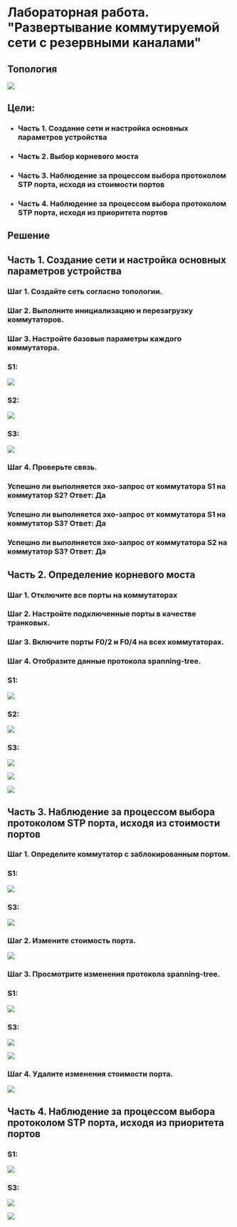 # **Лабораторная работа. "Развертывание коммутируемой сети с резервными каналами"**
## **Топология** 
![](https://github.com/ivanbondarev1/Otus/blob/main/DZ7/Топология.png?raw=true)

## **Цели:**
+ ### Часть 1. Создание сети и настройка основных параметров устройства
+ ### Часть 2. Выбор корневого моста
+ ### Часть 3. Наблюдение за процессом выбора протоколом STP порта, исходя из стоимости портов
+ ### Часть 4. Наблюдение за процессом выбора протоколом STP порта, исходя из приоритета портов



## **Решение**
## **Часть 1. Создание сети и настройка основных параметров устройства**

### **Шаг 1. Создайте сеть согласно топологии.**
### **Шаг 2. Выполните инициализацию и перезагрузку коммутаторов.**

### **Шаг 3. Настройте базовые параметры каждого коммутатора.**

### S1:

![](https://github.com/ivanbondarev1/Otus/blob/main/DZ7/S1(стандарт).png?raw=true)

### S2:

![](https://github.com/ivanbondarev1/Otus/blob/main/DZ7/S2(стандарт).png?raw=true)

### S3:

![](https://github.com/ivanbondarev1/Otus/blob/main/DZ7/S3(стандарт).png?raw=true)

### **Шаг 4. Проверьте связь.**



### Успешно ли выполняется эхо-запрос от коммутатора S1 на коммутатор S2? **Ответ:** Да

### Успешно ли выполняется эхо-запрос от коммутатора S1 на коммутатор S3? **Ответ:** Да

### Успешно ли выполняется эхо-запрос от коммутатора S2 на коммутатор S3? **Ответ:** Да


## **Часть 2. Определение корневого моста**
### **Шаг 1. Отключите все порты на коммутаторах**
### **Шаг 2. Настройте подключенные порты в качестве транковых.**
### **Шаг 3. Включите порты F0/2 и F0/4 на всех коммутаторах.**
### **Шаг 4. Отобразите данные протокола spanning-tree.**

### S1:

![](https://github.com/ivanbondarev1/Otus/blob/main/DZ7/sh_span(S1).png?raw=true)

### S2:

![](https://github.com/ivanbondarev1/Otus/blob/main/DZ7/sh_span(S2).png?raw=true)

### S3:

![](https://github.com/ivanbondarev1/Otus/blob/main/DZ7/sh_span(S3).png?raw=true)

![](https://github.com/ivanbondarev1/Otus/blob/main/DZ7/схема1.png?raw=true)

![](https://github.com/ivanbondarev1/Otus/blob/main/DZ7/Lab___Building_a_Switched_Network_with_Redundant_Links-1801-cf158d.docx%20-%20Word%2008.11.2022%2018_52_03.png?raw=true)




## **Часть 3. Наблюдение за процессом выбора протоколом STP порта, исходя из стоимости портов**

### **Шаг 1. Определите коммутатор с заблокированным портом.**

### S1:

![](https://github.com/ivanbondarev1/Otus/blob/main/DZ7/sh_span(S1).png?raw=true)

### S3:

![](https://github.com/ivanbondarev1/Otus/blob/main/DZ7/sh_span(S3).png?raw=true)

### **Шаг 2. Измените стоимость порта.**

![](https://github.com/ivanbondarev1/Otus/blob/main/DZ7/int_cost.png?raw=true)

### **Шаг 3. Просмотрите изменения протокола spanning-tree.**

### S1:

![](https://github.com/ivanbondarev1/Otus/blob/main/DZ7/sh_span(S1_8).png?raw=true)

### S3:

![](https://github.com/ivanbondarev1/Otus/blob/main/DZ7/sh_span(S3_8).png?raw=true)

![](https://github.com/ivanbondarev1/Otus/blob/main/DZ7/S1-S3.png?raw=true)

### **Шаг 4. Удалите изменения стоимости порта.**

![](https://github.com/ivanbondarev1/Otus/blob/main/DZ7/no_span.png?raw=true)

## **Часть 4. Наблюдение за процессом выбора протоколом STP порта, исходя из приоритета портов**

### S1:

![](https://github.com/ivanbondarev1/Otus/blob/main/DZ7/no_sh(S1).png?raw=true)

### S3:

![](https://github.com/ivanbondarev1/Otus/blob/main/DZ7/no_sh(S3).png?raw=true)

![](https://github.com/ivanbondarev1/Otus/blob/main/DZ7/Вопросы.png?raw=true)


























































